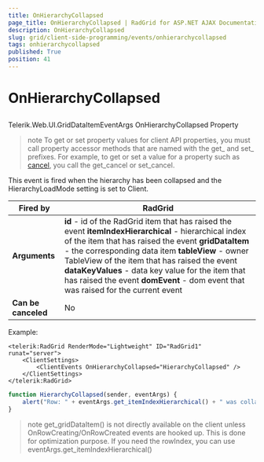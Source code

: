 ```yaml
---
title: OnHierarchyCollapsed
page_title: OnHierarchyCollapsed | RadGrid for ASP.NET AJAX Documentation
description: OnHierarchyCollapsed
slug: grid/client-side-programming/events/onhierarchycollapsed
tags: onhierarchycollapsed
published: True
position: 41
---
```


# OnHierarchyCollapsed



## 

Telerik.Web.UI.GridDataItemEventArgs OnHierarchyCollapsed Property

>note To get or set property values for client API properties, you must call property accessor methods that are named with the get_ and set_ prefixes. For example, to get or set a value for a property such as [cancel](http://msdn.microsoft.com/en-us/library/bb310859.aspx), you call the get_cancel or set_cancel.
>


This event is fired when the hierarchy has been collapsed and the HierarchyLoadMode setting is set to Client.


|  **Fired by**  | RadGrid |
| ------ | ------ |
| **Arguments** | **id** - id of the RadGrid item that has raised the event **itemIndexHierarchical** - hierarchical index of the item that has raised the event **gridDataItem** - the corresponding data item **tableView** - owner TableView of the item that has raised the event **dataKeyValues** - data key value for the item that has raised the event **domEvent** - dom event that was raised for the current event|
| **Can be canceled** |No|

Example:

````ASP.NET
<telerik:RadGrid RenderMode="Lightweight" ID="RadGrid1" runat="server">
    <ClientSettings>
        <ClientEvents OnHierarchyCollapsed="HierarchyCollapsed" />
    </ClientSettings>
</telerik:RadGrid>
````



````JavaScript
function HierarchyCollapsed(sender, eventArgs) {
    alert("Row: " + eventArgs.get_itemIndexHierarchical() + " was collapsed");
}
````



>note get_gridDataItem() is not directly available on the client unless OnRowCreating/OnRowCreated events are hooked up. This is done for optimization purpose. If you need the rowIndex, you can use eventArgs.get_itemIndexHierarchical()
>

